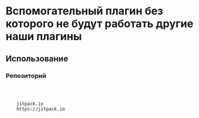 <h1><b>Вспомогательный плагин без которого не будут работать другие наши плагины</b></h1>

<h2>Использование</h2>
<h3>Репозиторий</h3>
<code>	
<repositories>
    <repository>
	<id>jitpack.io</id>
	<url>https://jitpack.io</url>
    </repository>
</repositories>
</code>
